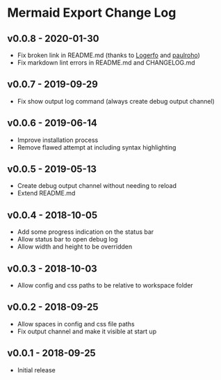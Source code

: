 # Mermaid Export Change Log

## v0.0.8 - 2020-01-30

- Fix broken link in README.md (thanks to [Logerfo](https://github.com/Logerfo) and [paulroho](https://github.com/paulroho))
- Fix markdown lint errors in README.md and CHANGELOG.md

## v0.0.7 - 2019-09-29

- Fix show output log command (always create debug output channel)

## v0.0.6 - 2019-06-14

- Improve installation process
- Remove flawed attempt at including syntax highlighting

## v0.0.5 - 2019-05-13

- Create debug output channel without needing to reload
- Extend README.md

## v0.0.4 - 2018-10-05

- Add some progress indication on the status bar
- Allow status bar to open debug log
- Allow width and height to be overridden

## v0.0.3 - 2018-10-03

- Allow config and css paths to be relative to workspace folder

## v0.0.2 - 2018-09-25

- Allow spaces in config and css file paths
- Fix output channel and make it visible at start up

## v0.0.1 - 2018-09-25

- Initial release
